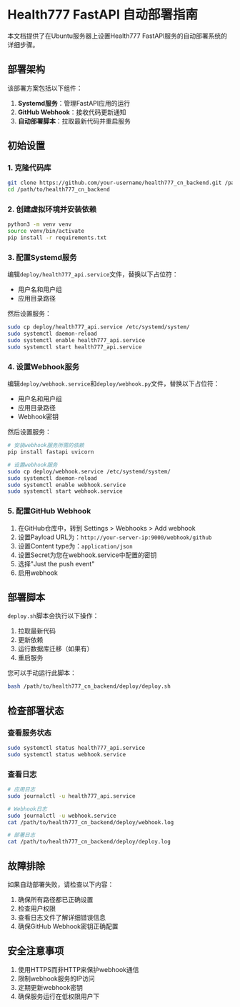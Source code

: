 # Health777 FastAPI 自动部署指南

本文档提供了在Ubuntu服务器上设置Health777 FastAPI服务的自动部署系统的详细步骤。

## 部署架构

该部署方案包括以下组件：

1. **Systemd服务**：管理FastAPI应用的运行
2. **GitHub Webhook**：接收代码更新通知
3. **自动部署脚本**：拉取最新代码并重启服务

## 初始设置

### 1. 克隆代码库

```bash
git clone https://github.com/your-username/health777_cn_backend.git /path/to/health777_cn_backend
cd /path/to/health777_cn_backend
```

### 2. 创建虚拟环境并安装依赖

```bash
python3 -m venv venv
source venv/bin/activate
pip install -r requirements.txt
```

### 3. 配置Systemd服务

编辑`deploy/health777_api.service`文件，替换以下占位符：
- 用户名和用户组
- 应用目录路径

然后设置服务：

```bash
sudo cp deploy/health777_api.service /etc/systemd/system/
sudo systemctl daemon-reload
sudo systemctl enable health777_api.service
sudo systemctl start health777_api.service
```

### 4. 设置Webhook服务

编辑`deploy/webhook.service`和`deploy/webhook.py`文件，替换以下占位符：
- 用户名和用户组
- 应用目录路径
- Webhook密钥

然后设置服务：

```bash
# 安装webhook服务所需的依赖
pip install fastapi uvicorn

# 设置webhook服务
sudo cp deploy/webhook.service /etc/systemd/system/
sudo systemctl daemon-reload
sudo systemctl enable webhook.service
sudo systemctl start webhook.service
```

### 5. 配置GitHub Webhook

1. 在GitHub仓库中，转到 Settings > Webhooks > Add webhook
2. 设置Payload URL为：`http://your-server-ip:9000/webhook/github`
3. 设置Content type为：`application/json`
4. 设置Secret为您在webhook.service中配置的密钥
5. 选择"Just the push event"
6. 启用webhook

## 部署脚本

`deploy.sh`脚本会执行以下操作：
1. 拉取最新代码
2. 更新依赖
3. 运行数据库迁移（如果有）
4. 重启服务

您可以手动运行此脚本：

```bash
bash /path/to/health777_cn_backend/deploy/deploy.sh
```

## 检查部署状态

### 查看服务状态

```bash
sudo systemctl status health777_api.service
sudo systemctl status webhook.service
```

### 查看日志

```bash
# 应用日志
sudo journalctl -u health777_api.service

# Webhook日志
sudo journalctl -u webhook.service
cat /path/to/health777_cn_backend/deploy/webhook.log

# 部署日志
cat /path/to/health777_cn_backend/deploy/deploy.log
```

## 故障排除

如果自动部署失败，请检查以下内容：

1. 确保所有路径都已正确设置
2. 检查用户权限
3. 查看日志文件了解详细错误信息
4. 确保GitHub Webhook密钥正确配置

## 安全注意事项

1. 使用HTTPS而非HTTP来保护webhook通信
2. 限制webhook服务的IP访问
3. 定期更新webhook密钥
4. 确保服务运行在低权限用户下
